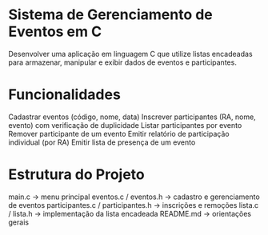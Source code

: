 # Sistema de Gerenciamento de Eventos em C
Desenvolver uma aplicação em linguagem C que utilize listas encadeadas para armazenar, manipular e exibir dados de eventos e participantes.

# Funcionalidades
Cadastrar eventos (código, nome, data)
Inscrever participantes (RA, nome, evento) com verificação de duplicidade
Listar participantes por evento
Remover participante de um evento
Emitir relatório de participação individual (por RA)
Emitir lista de presença de um evento

# Estrutura do Projeto
main.c → menu principal
eventos.c / eventos.h → cadastro e gerenciamento de eventos
participantes.c / participantes.h → inscrições e remoções
lista.c / lista.h → implementação da lista encadeada
README.md → orientações gerais
